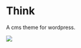 # Think

A cms theme for wordpress.

![](https://raw.githubusercontent.com/surmon-china/wordpress-theme-think/master/screenshot/nocower-think-index.png)
